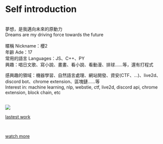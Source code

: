 # Self introduction<br>
<br>
夢想，是我邁向未來的原動力<br>
Dreams are my driving force towards the future<br>
<br>
暱稱 Nickname：櫻2<br>
年齡 Ade：17<br>
常用的語言 Languages：JS、C++、PY<br>
興趣：唱日文歌、寫小說、畫畫、看小說、看動漫、排球......等，還有打程式<br>

感興趣的領域：機器學習、自然語言處理、網站開發、資安(CTF、...)、live2d、discord bot、chrome extension、區塊鏈......等<br>
Interest in: machine learning, nlp, webstie, ctf, live2d, discord api, chrome extension, block chain, etc<br>

<br>
<img align="center" src="https://metrics.lecoq.io/yan-930521">

[lastest work](https://hackmd.io/@yan-0521/live2d-extension)

<br>

[watch more](https://metrics.lecoq.io/about/yan-930521)
<!--
**yan-930521/yan-930521** is a ✨ _special_ ✨ repository because its `README.md` (this file) appears on your GitHub profile.

Here are some ideas to get you started:

- 🔭 I’m currently working on ...
- 🌱 I’m currently learning ...
- 👯 I’m looking to collaborate on ...
- 🤔 I’m looking for help with ...
- 💬 Ask me about ...
- 📫 How to reach me: ...
- 😄 Pronouns: ...
- ⚡ Fun fact: ...
<img align="center" src="https://github-readme-stats.vercel.app/api?username=yan-930521&show_icons=true&theme=radical"><br>
-->
